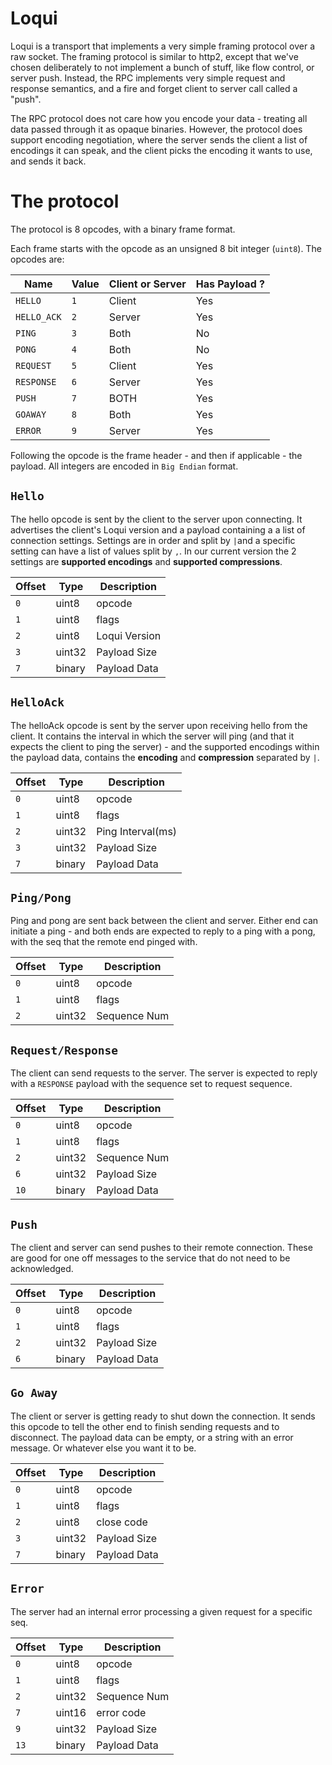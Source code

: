 # Loqui
Loqui is a transport that implements a very simple framing protocol over a raw socket. The framing protocol is similar
to http2, except that we've chosen deliberately to not implement a bunch of stuff, like flow control, or server push.
Instead, the RPC implements very simple request and response semantics, and a fire and forget client to server call
called a "push".

The RPC protocol does not care how you encode your data - treating all data passed through it as opaque binaries. However,
the protocol does support encoding negotiation, where the server sends the client a list of encodings it can speak,
and the client picks the encoding it wants to use, and sends it back.

# The protocol
The protocol is 8 opcodes, with a binary frame format.

Each frame starts with the opcode as an unsigned 8 bit integer (`uint8`). The opcodes are:

| Name              | Value | Client or Server | Has Payload ? |
| ----------------- | ----- | ---------------- | ------------- |
| `HELLO`           | `1`   | Client           | Yes           |
| `HELLO_ACK`       | `2`   | Server           | Yes           |
| `PING`            | `3`   | Both             | No            |
| `PONG`            | `4`   | Both             | No            |
| `REQUEST`         | `5`   | Client           | Yes           |
| `RESPONSE`        | `6`   | Server           | Yes           |
| `PUSH`            | `7`   | BOTH             | Yes           |
| `GOAWAY`          | `8`   | Both             | Yes           |
| `ERROR`           | `9`   | Server           | Yes           |

Following the opcode is the frame header - and then if applicable - the payload.
All integers are encoded in `Big Endian` format.

## `Hello`
The hello opcode is sent by the client to the server upon connecting. It advertises the client's Loqui version and a payload containing a a list of connection settings. Settings are in order and split by `|`and a specific setting can have a list of values split by `,`. In our current version the 2 settings are **supported encodings** and **supported compressions**.

| Offset | Type    | Description     |
| ------ | ------- | --------------- |
| `0`    | uint8   | opcode          |
| `1`    | uint8   | flags           |
| `2`    | uint8   | Loqui Version   |
| `3`    | uint32  | Payload Size    |
| `7`    | binary  | Payload Data    |



## `HelloAck`
The helloAck opcode is sent by the server upon receiving hello from the client. It contains the interval in which the server will ping (and that it expects the client to ping the server) - and the supported encodings within the payload data, contains the **encoding** and **compression** separated by `|`.

| Offset | Type    | Description       |
| ------ | ------- | ----------------- |
| `0`    | uint8   | opcode            |
| `1`    | uint8   | flags             |
| `2`    | uint32  | Ping Interval(ms) |
| `3`    | uint32  | Payload Size      |
| `7`    | binary  | Payload Data      |


## `Ping/Pong`
Ping and pong are sent back between the client and server. Either end can initiate a ping - and both ends are expected
to reply to a ping with a pong, with the seq that the remote end pinged with.

| Offset | Type     | Description      |
| ------ | -------- | -----------------|
| `0`    | uint8    | opcode           |
| `1`    | uint8    | flags            |
| `2`    | uint32   | Sequence Num     |

## `Request/Response`
The client can send requests to the server. The server is expected to reply with a `RESPONSE` payload with the sequence set to
request sequence.

| Offset | Type     | Description      |
| ------ | -------- | -----------------|
| `0`    | uint8    | opcode           |
| `1`    | uint8    | flags            |
| `2`    | uint32   | Sequence Num     |
| `6`    | uint32   | Payload Size     |
| `10`   | binary   | Payload Data     |

## `Push`
The client and server can send pushes to their remote connection. These are good for one off messages to
the service that do not need to be acknowledged.

| Offset | Type     | Description      |
| ------ | -------- | -----------------|
| `0`    | uint8    | opcode           |
| `1`    | uint8    | flags            |
| `2`    | uint32   | Payload Size     |
| `6`    | binary   | Payload Data     |

## `Go Away`
The client or server is getting ready to shut down the connection. It sends this opcode to tell the other end to finish sending
requests and to disconnect. The payload data can be empty, or a string with an error message. Or whatever else you want it to be.

| Offset | Type     | Description      |
| ------ | -------- | -----------------|
| `0`    | uint8    | opcode           |
| `1`    | uint8    | flags            |
| `2`    | uint8    | close code       |
| `3`    | uint32   | Payload Size     |
| `7`    | binary   | Payload Data     |

## `Error`
The server had an internal error processing a given request for a specific seq.

| Offset | Type     | Description      |
| ------ | -------- | -----------------|
| `0`    | uint8    | opcode           |
| `1`    | uint8    | flags            |
| `2`    | uint32   | Sequence Num     |
| `7`    | uint16   | error code       |
| `9`    | uint32   | Payload Size     |
| `13`   | binary   | Payload Data     |
